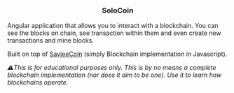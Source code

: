 <h3 align="center">SoloCoin</h3>

Angular application that allows you to interact with a blockchain. You can see the blocks on chain, see transaction within them and even create new transactions and mine blocks.

Built on top of [SavjeeCoin](https://github.com/Savjee/SavjeeCoin) (simply Blockchain implementation in Javascript).

*⚠️This is for educational purposes only. This is by no means a complete blockchain implementation (nor does it aim to be one). Use it to learn how blockchains operate.*
